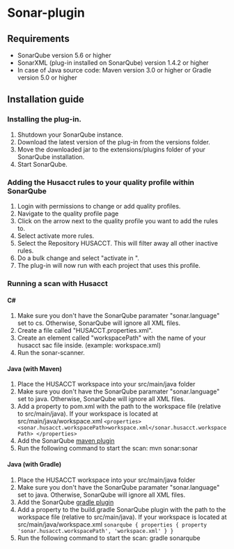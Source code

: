 # Sonar-plugin

## Requirements
- SonarQube version 5.6 or higher
- SonarXML (plug-in installed on SonarQube) version 1.4.2 or higher
- In case of Java source code: Maven version 3.0 or higher or Gradle version 5.0 or higher

## Installation guide

### Installing the plug-in.
1. Shutdown your SonarQube instance.
2. Download the latest version of the plug-in from the versions folder.
3. Move the downloaded jar to the extensions/plugins folder of your SonarQube installation.
4. Start SonarQube.

### Adding the Husacct rules to your quality profile within SonarQube
1. Login with permissions to change or add quality profiles.
2. Navigate to the quality profile page
3. Click on the arrow next to the quality profile you want to add the rules to.
4. Select activate more rules.
5. Select the Repository HUSACCT. This will filter away all other inactive rules.
6. Do a bulk change and select "activate in <profile name>".
7. The plug-in will now run with each project that uses this profile.

### Running a scan with Husacct

#### C#
1. Make sure you don't have the SonarQube paramater "sonar.language" set to cs. Otherwise, SonarQube will ignore all XML files.
2. Create a file called "HUSACCT.properties.xml".
3. Create an element called "workspacePath" with the name of your husacct sac file inside. (example: workspace.xml)
4. Run the sonar-scanner.

#### Java (with Maven)
1. Place the HUSACCT workspace into your src/main/java folder
2. Make sure you don't have the SonarQube paramater "sonar.language" set to java. Otherwise, SonarQube will ignore all XML files.
3. Add a property to pom.xml with the path to the workspace file (relative to src/main/java).
If your workspace is located at src/main/java/workspace.xml
`<properties>
         <sonar.husacct.workspacePath>workspace.xml</sonar.husacct.workspacePath>
 </properties>`
4. Add the SonarQube [maven plugin](https://docs.sonarqube.org/display/SCAN/Analyzing+with+SonarQube+Scanner+for+Maven)
5. Run the following command to start the scan: mvn sonar:sonar 

#### Java (with Gradle)
1. Place the HUSACCT workspace into your src/main/java folder
2. Make sure you don't have the SonarQube paramater "sonar.language" set to java. Otherwise, SonarQube will ignore all XML files.
4. Add the SonarQube [gradle plugin](https://docs.sonarqube.org/display/SCAN/Analyzing+with+SonarQube+Scanner+for+Gradle)
3. Add a property to the build.gradle SonarQube plugin with the path to the workspace file (relative to src/main/java).
If your workspace is located at src/main/java/workspace.xml
`sonarqube {
     properties {
         property 'sonar.husacct.workspacePath', 'workspace.xml'
     }
 }`
5. Run the following command to start the scan: gradle sonarqube 



